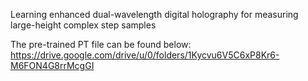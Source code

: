 Learning enhanced dual-wavelength digital holography for measuring large-height complex step samples

The pre-trained PT file can be found below: https://drive.google.com/drive/u/0/folders/1Kycvu6V5C6xP8Kr6-M6FON4G8rrMcgGI
